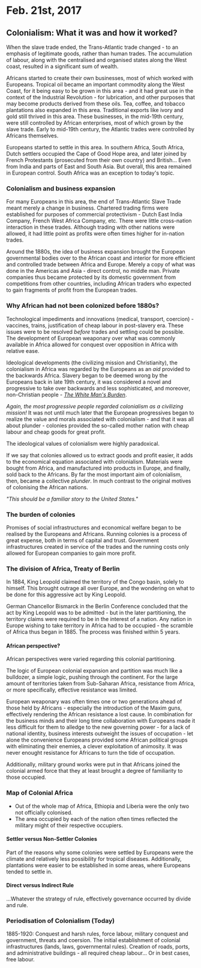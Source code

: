 Feb. 21st, 2017
===============

Colonialism: What it was and how it worked?
-------------------------------------------

When the slave trade ended, the Trans-Atlantic trade changed - to an emphasis of legitimate goods, rather than human trades. The accumulation of labour, along with the centralised and organised states along the West coast, resulted in a significant sum of wealth.

Africans started to create their own businesses, most of which worked with Europeans. Tropical oil became an important commodity along the West Coast, for it being easy to be grown in this area - and it had great use in the context of the Industrial Revolution - for lubrication, and other purposes that may become products derived from these oils. Tea, coffee, and tobacco plantations also expanded in this area. Traditional exports like ivory and gold still thrived in this area. These businesses, in the mid-19th century, were still controlled by African enterprises, most of which grown by the slave trade. Early to mid-19th century, the Atlantic trades were controlled by Africans themselves.

Europeans started to settle in this area. In southern Africa, South Africa, Dutch settlers occupied the Cape of Good Hope area, and later joined by French Protestants (prosecuted from their own country) and British... Even from India and parts of East and South Asia. But overall, this area remained in European control. South Africa was an exception to today's topic.

### Colonialism and business expansion

For many Europeans in this area, the end of Trans-Atlantic Slave Trade meant merely a change in business. Chartered trading firms were established for purposes of commercial protectivism - Dutch East India Company, French West Africa Company, etc. There were little cross-nation interaction in these trades. Although trading with other nations were allowed, it had little point as profits were often times higher for in-nation trades.

Around the 1880s, the idea of business expansion brought the European governmental bodies over to the African coast and interior for more efficient and controlled trade between Africa and Europe. Merely a copy of what was done in the Americas and Asia - direct control, no middle man. Private companies thus became protected by its domestic government from competitions from other countries, including African traders who expected to gain fragments of profit from the European trades.

### Why African had not been colonized before 1880s?

Technological impediments and innovations (medical, transport, coercion) - vaccines, trains, justification of cheap labour in post-slavery era. These issues were to be resolved *before* trades and settling could be possible. The development of European weaponary over what was commonly available in Africa allowed for conquest over opposition in Africa with relative ease.

Ideological developments (the civilizing mission and Christianity), the colonialism in Africa was regarded by the Europeans as an *aid* provided to the backwards Africa. Slavery began to be deemed wrong by the Europeans back in late 19th century, it was considered a novel and progressive to take over backwards and less sophisticated, and moreover, non-Christian people - [*The White Man's Burden*](https://en.wikipedia.org/wiki/The_White_Man's_Burden).

*Again, the most progressive people regarded colonialism as a civilizing mission!* It was not until much later that the European progressives began to realize the value and morals associated with colonialism - and that it was all about plunder - colonies provided the so-called mother nation with cheap labour and cheap goods for great profit.

The ideological values of colonialism were highly paradoxical.

If we say that colonies allowed us to extract goods and profit easier, it adds to the economical equation associated with colonialism. Materials were bought from Africa, and manufactured into products in Europe, and finally, sold back to the Africans. By far the most important aim of colonialism, then, became a collective *plunder*. In much contrast to the original motives of colonising the African nations.

*"This should be a familiar story to the United States."*

### The burden of colonies

Promises of social infrastructures and economical welfare began to be realised by the Europeans and Africans. Running colonies is a process of great expense, both in terms of capital and trust. Government infrastructures created in service of the trades and the running costs only allowed for European companies to gain more profit.

### The division of Africa, Treaty of Berlin

In 1884, King Leopold claimed the territory of the Congo basin, solely to himself. This brought outrage all over Europe, and the wondering on what to be done for this aggressive act by King Leopold.

German Chancellor Bismarck in the Berlin Conference concluded that the act by King Leopold was to be admitted - but in the later partitioning, the territory claims were required to be in the interest of a nation. Any nation in Europe wishing to take territory in Africa had to be occupied - the scramble of Africa thus began in 1885. The process was finished within 5 years.

#### African perspective?

African perspectives were varied regarding this colonial partitioning.

The logic of European colonial expansion and partition was much like a bulldozer, a simple logic, pushing through the continent. For the large amount of territories taken from Sub-Saharan Africa, resistance from Africa, or more specifically, effective resistance was limited.

European weaponary was often times one or two generations ahead of those held by Africans - especially the introduction of the Maxim guns, effectively rendering the African resistance a lost cause. In combination for the business minds and their long time collaboration with Europeans made it less difficult for them to alledge to the new governing power - for a lack of national identity, business interests outweight the issues of occupation - let alone the convenience Europeans provided some African political groups with eliminating their enemies, a clever exploitation of animosity. It was never enought resistance for Africans to turn the tide of occupation.

Additionally, military ground works were put in that Africans joined the colonial armed force that they at least brought a degree of familiarity to those occupied.

### Map of Colonial Africa

- Out of the whole map of Africa, Ethiopia and Liberia were the only two not officially colonised.
- The area occupied by each of the nation often times reflected the military might of their respective occupiers.

#### Settler versus Non-Settler Colonies

Part of the reasons why some colonies were settled by Europeans were the climate and relatively less possibility for tropical diseases. Additionally, plantations were easier to be established in some areas, where Europeans tended to settle in.

#### Direct versus Indirect Rule

...Whatever the strategy of rule, effectively governance occurred by divide and rule.

### Periodisation of Colonialism (Today)

1885-1920: Conquest and harsh rules, force labour, military conquest and government, threats and coersion. The initial establishment of colonial infrastructures (lands, laws, governmental rules). Creation of roads, ports, and administrative buildings - all required cheap labour... Or in best cases, free labour.
